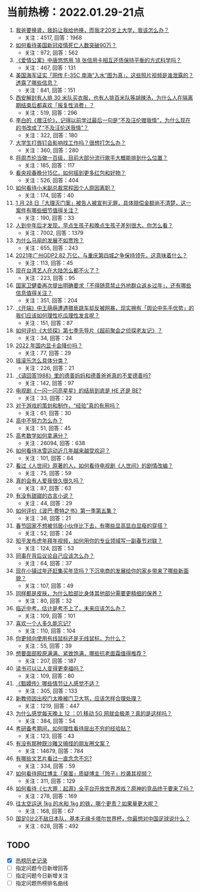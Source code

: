 # 当前热榜：2022.01.29-21点
1. [我爸要换肾，我妈让我给他换，而我才20岁上大学，我该怎么办？](https://www.zhihu.com/question/513647799)
    * 关注：4517, 回答：1968
2. [如何看待美国新冠疫情死亡人数突破90万？](https://www.zhihu.com/question/513806744)
    * 关注：972, 回答：562
3. [《爱情公寓》中唐悠悠用 18 张信用卡相互还债保持平衡的方式科学吗？](https://www.zhihu.com/question/305943446)
    * 关注：467, 回答：131
4. [美国海军证实「网传 F-35C 南海“入水”图为真」，这些照片视频是谁泄露的？透露了哪些信息？](https://www.zhihu.com/question/513938964)
    * 关注：841, 回答：151
5. [西安解封有人排 30 米队买衣服，也有人排百米队等胡辣汤，为什么人在隔离期结束后都喜欢「报复性消费」？](https://www.zhihu.com/question/513192096)
    * 关注：519, 回答：296
6. [李白的《赠汪伦》，记得以前学过最后一句是“不及汪伦赠我情”，为什么现在的书改成了“不及汪伦送我情”？](https://www.zhihu.com/question/484553238)
    * 关注：322, 回答：180
7. [大学生打唇钉会影响找工作吗？很想打怎么办？](https://www.zhihu.com/question/512412683)
    * 关注：360, 回答：280
8. [将周杰伦当做一百级，目前大部分流行歌手大概能排到什么位置？](https://www.zhihu.com/question/513796694)
    * 关注：185, 回答：117
9. [看央视春晚分15亿，如何摇到更多红包和好物？](https://www.zhihu.com/question/513816216)
    * 关注：526, 回答：404
10. [如何看待小米副总裁常程因个人原因离职？](https://www.zhihu.com/question/513845265)
    * 关注：174, 回答：40
11. [1 月 28 日「大理灭门案」被告人被宣判无罪，具体赔偿金额尚不清楚，这一案件有哪些细节值得关注？](https://www.zhihu.com/question/513816627)
    * 关注：190, 回答：33
12. [人到中年后才发现，早点生孩子和晚点生孩子差别很大，你怎么看？](https://www.zhihu.com/question/487446731)
    * 关注：7002, 回答：1379
13. [为什么马丽的发展不如贾玲？](https://www.zhihu.com/question/459059707)
    * 关注：655, 回答：243
14. [2021年广州GDP2.82 万亿，与重庆第四城之争保持领先，这意味着什么？](https://www.zhihu.com/question/513314942)
    * 关注：113, 回答：45
15. [现在台湾艺人在大陆怎么都不火了？](https://www.zhihu.com/question/37736410)
    * 关注：223, 回答：95
16. [国家卫健委再次提出明确要求「不得随意禁止外地群众返乡过年」，还有哪些信息值得关注？](https://www.zhihu.com/question/513962090)
    * 关注：351, 回答：204
17. [《开端》中王萌萌遭遇猥亵跳车却反被网暴，现实拥有「舆论中先手优势」的我们应该如何理性吃瓜理性发言呢？](https://www.zhihu.com/question/513926902)
    * 关注：151, 回答：87
18. [如何评价《大侦探》第七季先导片《超前聚会之侦探老友记》？](https://www.zhihu.com/question/513795911)
    * 关注：34, 回答：24
19. [2022 年国内显卡会降价吗？](https://www.zhihu.com/question/511283339)
    * 关注：77, 回答：29
20. [摇滚乐怎么具体分类？](https://www.zhihu.com/question/48158390)
    * 关注：226, 回答：21
21. [《请回答1988》里的德善妈妈和德善爸爸真的不爱德善吗?](https://www.zhihu.com/question/407479441)
    * 关注：142, 回答：97
22. [电视剧《一闪一闪亮星星》的结局到底是 HE 还是 BE?](https://www.zhihu.com/question/513670598)
    * 关注：33, 回答：22
23. [对于游戏的策划和制作，“经验”真的有用吗？](https://www.zhihu.com/question/503968938)
    * 关注：61, 回答：30
24. [高中不努力怎么办？](https://www.zhihu.com/question/510724451)
    * 关注：51, 回答：45
25. [高考数学如何拿满分？](https://www.zhihu.com/question/26735443)
    * 关注：26094, 回答：638
26. [如何看待冰雪运动近几年越来越受欢迎？](https://www.zhihu.com/question/513782253)
    * 关注：101, 回答：84
27. [看过《人世间》原著的人，如何看待电视剧《人世间》的剧情改编？](https://www.zhihu.com/question/513841382)
    * 关注：75, 回答：59
28. [真的会有人爱我很久很久吗？](https://www.zhihu.com/question/513893126)
    * 关注：87, 回答：63
29. [有没有甜甜的古言小说？](https://www.zhihu.com/question/505245654)
    * 关注：44, 回答：29
30. [如何评价《波巴·费特之书》第一季第五集？](https://www.zhihu.com/question/513530068)
    * 关注：38, 回答：21
31. [春节回家不想被邻居小伙伴比下去，有哪些显高显白显瘦的穿搭？](https://www.zhihu.com/question/512593651)
    * 关注：52, 回答：24
32. [知乎发布虎年拜年视频，如何用你的专业领域写一副春节对联？](https://www.zhihu.com/question/513955260)
    * 关注：124, 回答：53
33. [同事在背后议论自己应该怎么办？](https://www.zhihu.com/question/511594461)
    * 关注：64, 回答：37
34. [现在小镇过年还赶集买年货吗？下沉电商的发展给你的家乡带来了哪些新面貌？](https://www.zhihu.com/question/513823727)
    * 关注：107, 回答：49
35. [同样都是皮肤，为什么脸部比身体其他部分需要更精细的保养？](https://www.zhihu.com/question/430905782)
    * 关注：80, 回答：32
36. [临近中考，估计是考不上了，未来应该怎么办？](https://www.zhihu.com/question/513866163)
    * 关注：109, 回答：101
37. [喜欢一个人多久能忘记?](https://www.zhihu.com/question/513382967)
    * 关注：110, 回答：104
38. [你更倾向使用有线鼠标还是无线鼠标，为什么？](https://www.zhihu.com/question/513392697)
    * 关注：55, 回答：39
39. [想要面部胶原满满、紧致饱满，哪些抗老面霜值得推荐？](https://www.zhihu.com/question/513856395)
    * 关注：207, 回答：187
40. [读书可以让人变得更幸福吗？](https://www.zhihu.com/question/513803186)
    * 关注：109, 回答：80
41. [《甄嬛传》哪些情节让人感觉不适？](https://www.zhihu.com/question/455421812)
    * 关注：305, 回答：133
42. [新教师因出校门太晚被门卫大骂，应该怎样合理处理？](https://www.zhihu.com/question/437746865)
    * 关注：1219, 回答：447
43. [为什么感觉每天晚上 12 ：01 移动 5G 网就会极差？真的是这样吗？](https://www.zhihu.com/question/490198891)
    * 关注：384, 回答：54
44. [考研备考期间，如何理性看待层出不穷的经验贴？](https://www.zhihu.com/question/513783604)
    * 关注：123, 回答：43
45. [有没有那种既沙雕又搞怪的朋友圈文案？](https://www.zhihu.com/question/358561446)
    * 关注：14679, 回答：784
46. [有哪些文艺片看过一直念念不忘?](https://www.zhihu.com/question/303159677)
    * 关注：334, 回答：59
47. [如何看待网红博主「臭蛋」质疑博主「玲子」抄袭其视频？](https://www.zhihu.com/question/513839488)
    * 关注：311, 回答：129
48. [如何看待《七大罪：起源》全平台开放世界游戏？原神的竞品终于要来了吗？](https://www.zhihu.com/question/513688825)
    * 关注：278, 回答：169
49. [往太空运送 1kg 的水和 1kg 的铁，哪个更贵？如果量更大呢？](https://www.zhihu.com/question/512815022)
    * 关注：168, 回答：67
50. [国足0比2不敌日本队，基本无缘卡塔尔世界杯，你最想对中国足球说什么？](https://www.zhihu.com/question/513690359)
    * 关注：628, 回答：492
## TODO
* [x] [热榜历史记录](hot_history/AllHot.md)
* [ ] 指定问题今日新增回答
* [ ] 指定问题今日新增关注
* [ ] 指定问题热榜排名曲线
